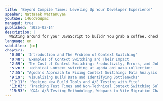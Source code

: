 ```yaml
---
title: 'Beyond Compile Times: Leveling Up Your Developer Experience'
speaker: Nattaaek Wattanuyan
youtube: 146dc9GWpmc
managed: true
published: '2025-02-14'
description: |
  Waiting around for your JavaScript to build? You grab a coffee, check some emails... and before you know it, 5 minutes turns into 15, and getting back into the flow feels like climbing a mountain. In this session, we’re digging into the real cost of those tiny timeouts and how they mess with our groove. We’ll show you how we’re tackling this with developer feedback tools that track build times, unit test runs, and more, so we can spot the slowdowns and start speeding things up. No more long breaks that break your focus—let’s make your workflow smoother, faster, and way more efficient!
language: en
subtitles: [en]
chapters:
  '0:00': 'Introduction and The Problem of Context Switching'
  '0:48': 'Examples of Context Switching and Their Impact'
  '2:59': 'The Cost of Context Switching: Productivity, Errors, and Job Satisfaction'
  '5:26': 'Technical Context Switching at Agoda and Data Collection'
  '7:55': "Agoda's Approach to Fixing Context Switching: Data Analysis and Tooling"
  '9:19': 'Visualizing Build Data and Identifying Bottlenecks'
  '11:11': 'Seeking New Build Tools and A/B Testing with Vite'
  '13:03': 'Tracking Test Times and Non-Technical Context Switching Solutions'
  '15:53': 'Q&A: A/B Testing Methodology, Webpack to Vite Migration Challenges, and Invasive Monitoring Concerns'
---
```

